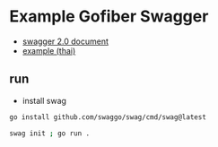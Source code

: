 # Example Gofiber Swagger

- [swagger 2.0 document](https://github.com/swaggo/swag#declarative-comments-format)
- [example (thai)](https://medium.com/linedevth/%E0%B8%A3%E0%B8%A7%E0%B8%A1-tips-tricks%E0%B9%83%E0%B8%99%E0%B8%81%E0%B8%B2%E0%B8%A3%E0%B9%83%E0%B8%8A%E0%B9%89-swaggo-%E0%B8%AA%E0%B8%A3%E0%B9%89%E0%B8%B2%E0%B8%87-swagger-ui-%E0%B9%83%E0%B8%AB%E0%B9%89%E0%B8%81%E0%B8%B1%E0%B8%9A-gin-rest-api-76d08985e873)

## run

- install swag

```bash
go install github.com/swaggo/swag/cmd/swag@latest
```

```bash
swag init ; go run .
```

